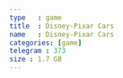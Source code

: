 ```yaml
---
type   : game
title  : Disney-Pixar Cars
name   : Disney-Pixar Cars
categories: [game]
telegram : 373
size : 1.7 GB
---
```



